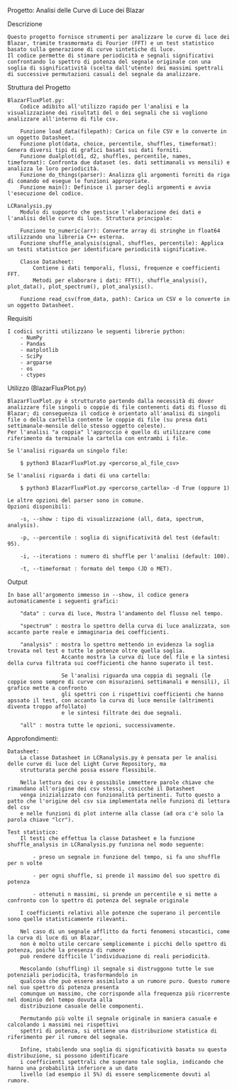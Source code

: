 Progetto: Analisi delle Curve di Luce dei Blazar

Descrizione

    Questo progetto fornisce strumenti per analizzare le curve di luce dei Blazar, tramite trasmormata di Fourier (FFT) e un test statistico basato sulla generazione di curve sintetiche di luce.
    Il codice permette di stimare periodicità e segnali significativi confrontando lo spettro di potenza del segnale originale con una soglia di significatività (scelta dall'utente) dei massimi spettrali di successive permutazioni casuali del segnale da analizzare.

Struttura del Progetto

    BlazarFluxPlot.py:
        Codice adibito all'utilizzo rapido per l'analisi e la visualizzazione dei risultati del o dei segnali che si vogliono analizzare all'interno di file csv.

        Funzione load_data(filepath): Carica un file CSV e lo converte in un oggetto Datasheet.
        Funzione plot(data, choice, percentile, shuffles, timeformat): Genera diversi tipi di grafici basati sui dati forniti.
        Funzione dualplot(d1, d2, shuffles, percentile, names, timeformat): Confronta due dataset (es. dati settimanali vs mensili) e analizza le loro periodicità.
        Funzione do_things(parser): Analizza gli argomenti forniti da riga di comando ed esegue le funzioni appropriate.
        Funzione main(): Definisce il parser degli argomenti e avvia l'esecuzione del codice.

    LCRanalysis.py
        Modulo di supporto che gestisce l'elaborazione dei dati e l'analisi delle curve di luce. Struttura principale:

        Funzione to_numeric(arr): Converte array di stringhe in float64 utilizzando una libreria C++ esterna.
        Funzione shuffle_analysis(signal, shuffles, percentile): Applica un testi statistico per identificare periodicità significative.
        
        Classe Datasheet:
            Contiene i dati temporali, flussi, frequenze e coefficienti FFT.
            Metodi per elaborare i dati: FFT(), shuffle_analysis(), plot_data(), plot_spectrum(), plot_analysis().
        
        Funzione read_csv(from_data, path): Carica un CSV e lo converte in un oggetto Datasheet.

Requisiti

    I codici scritti utilizzano le seguenti librerie python:
        - NumPy
        - Pandas
        - matplotlib
        - SciPy
        - argparse
        - os
        - ctypes

Utilizzo (BlazarFluxPlot.py)

    BlazarFluxPlot.py è strutturato partendo dalla necessità di dover analizzare file singoli o coppie di file contenenti dati di flusso di Blazar; di conseguenza il codice è orientato all'analisi di singoli file o della cartella contente le coppie di file (su presa dati settimanale-mensile dello stesso oggetto celeste).
    Per l'analisi "a coppia" l'approccio è quello di utilizzare come riferimento da terminale la cartella con entrambi i file.
    
    Se l'analisi riguarda un singolo file:
        
        $ python3 BlazarFluxPlot.py <percorso_al_file_csv>

    Se l'analisi riguarda i dati di una cartella:

        $ python3 BlazarFluxPlot.py <percorso_cartella> -d True (oppure 1)

    Le altre opzioni del parser sono in comune.
    Opzioni disponibili:

        -s, --show : tipo di visualizzazione (all, data, spectrum, analysis).

        -p, --percentile : soglia di significatività del test (default: 95).

        -i, --iterations : numero di shuffle per l'analisi (default: 100).

        -t, --timeformat : formato del tempo (JD o MET).


Output

    In base all'argomento immesso in --show, il codice genera automaticamente i seguenti grafici:

        "data" : curva di luce, Mostra l'andamento del flusso nel tempo.

        "spectrum" : mostra lo spettro della curva di luce analizzata, son accanto parte reale e immaginaria dei coefficienti.

        "analysis" : mostra lo spettro mettendo in evidenza la soglia trovata nel test e tutte le potenze oltre quella soglia. 
                     Accanto mostra la curva di luce del file e la sintesi della curva filtrata sui coefficienti che hanno superato il test.

                     Se l'analisi riguarda una coppia di segnali (le coppie sono sempre di curve con misurazioni settimanali e mensili), il grafico mette a confronto
                     gli spettri con i rispettivi coefficienti che hanno apssato il test, con accanto la curva di luce mensile (altrimenti diventa troppo affollato)
                     e le sintesi filtrate dei due segnali.
        
        "all" : mostra tutte le opzioni, successivamente.

Approfondimenti:

    Datasheet:
        La classe Datasheet in LCRanalysis.py è pensata per le analisi delle curve di luce del Light Curve Repository, ma 
        strutturata perché possa essere flessibile.

        Nella lettura dei csv è possibile immettere parole chiave che rimandano all'origine dei csv stessi, cosicché il Datasheet
        venga inizializzato con funzionalità pertinenti. Tutto questo a patto che l'origine del csv sia implementata nelle funzioni di lettura del csv
        e nelle funzioni di plot interne alla classe (ad ora c'è solo la parola chiave "lcr").

    Test statistico:
        Il testi che effettua la classe Datasheet e la funzione shuffle_analysis in LCRanalysis.py funziona nel modo seguente:

            - preso un segnale in funzione del tempo, si fa uno shuffle per n volte

            - per ogni shuffle, si prende il massimo del suo spettro di potenza

            - ottenuti n massimi, si prende un percentile e si mette a confronto con lo spettro di potenza del segnale originale

        I coefficienti relativi alle potenze che superano il percentile sono quelle statisticamente rilevanti.

        Nel caso di un segnale afflitto da forti fenomeni stocastici, come la curva di luce di un Blazar,
        non è molto utile cercare semplicemente i picchi dello spettro di potenza, poiché la presenza di rumore
        può rendere difficile l’individuazione di reali periodicità. 
        
        Mescolando (shuffling) il segnale si distruggono tutte le sue potenziali periodicità, trasformandolo in 
        qualcosa che può essere assimilato a un rumore puro. Questo rumore nel suo spettro di potenza presenta 
        comunque un massimo, che corrisponde alla frequenza più ricorrente nel dominio del tempo dovuta alla 
        distribuzione casuale delle componenti.

        Permutando più volte il segnale originale in maniera casuale e calcolando i massimi nei rispettivi 
        spettri di potenza, si ottiene una distribuzione statistica di riferimento per il rumore del segnale. 
        
        Infine, stabilendo una soglia di significatività basata su questa distribuzione, si possono identificare 
        i coefficienti spettrali che superano tale soglia, indicando che hanno una probabilità inferiore a un dato 
        livello (ad esempio il 5%) di essere semplicemente dovuti al rumore.